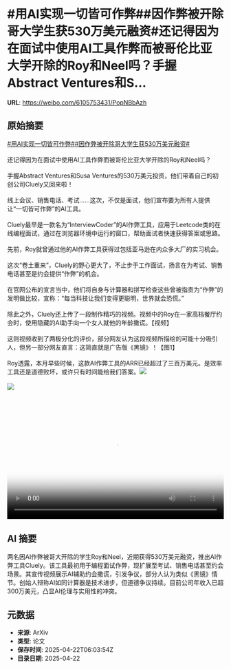 # #用AI实现一切皆可作弊##因作弊被开除哥大学生获530万美元融资#还记得因为在面试中使用AI工具作弊而被哥伦比亚大学开除的Roy和Neel吗？手握Abstract Ventures和S...

**URL**: https://weibo.com/6105753431/PopNBbAzh

## 原始摘要

<a href="https://m.weibo.cn/search?containerid=231522type%3D1%26t%3D10%26q%3D%23%E7%94%A8AI%E5%AE%9E%E7%8E%B0%E4%B8%80%E5%88%87%E7%9A%86%E5%8F%AF%E4%BD%9C%E5%BC%8A%23&amp;extparam=%23%E7%94%A8AI%E5%AE%9E%E7%8E%B0%E4%B8%80%E5%88%87%E7%9A%86%E5%8F%AF%E4%BD%9C%E5%BC%8A%23" data-hide=""><span class="surl-text">#用AI实现一切皆可作弊#</span></a><a href="https://m.weibo.cn/search?containerid=231522type%3D1%26t%3D10%26q%3D%23%E5%9B%A0%E4%BD%9C%E5%BC%8A%E8%A2%AB%E5%BC%80%E9%99%A4%E5%93%A5%E5%A4%A7%E5%AD%A6%E7%94%9F%E8%8E%B7530%E4%B8%87%E7%BE%8E%E5%85%83%E8%9E%8D%E8%B5%84%23&amp;extparam=%23%E5%9B%A0%E4%BD%9C%E5%BC%8A%E8%A2%AB%E5%BC%80%E9%99%A4%E5%93%A5%E5%A4%A7%E5%AD%A6%E7%94%9F%E8%8E%B7530%E4%B8%87%E7%BE%8E%E5%85%83%E8%9E%8D%E8%B5%84%23" data-hide=""><span class="surl-text">#因作弊被开除哥大学生获530万美元融资#</span></a><br><br>还记得因为在面试中使用AI工具作弊而被哥伦比亚大学开除的Roy和Neel吗？<br><br>手握Abstract Ventures和Susa Ventures的530万美元投资，他们带着自己的初创公司Cluely又回来啦！<br><br>线上会议、销售电话、考试……这次，不仅是面试，他们宣布要为所有人提供让“一切皆可作弊”的AI工具。<br><br>Cluely最早是一款名为“InterviewCoder”的AI作弊工具，应用于Leetcode类的在线编程面试，通过在浏览器环境中运行的窗口，帮助面试者快速获得答案或思路。<br><br>先前，Roy就曾通过他的AI作弊工具获得过包括亚马逊在内众多大厂的实习机会。<br><br>这次“卷土重来”，Cluely的野心更大了，不止步于工作面试，扬言在为考试、销售电话甚至是约会提供“作弊”的机会。<br><br>在官网公布的宣言当中，他们将自身与计算器和拼写检查这些曾被指责为“作弊”的发明做比较，宣称：“每当科技让我们变得更聪明，世界就会恐慌。”<br><br>除此之外，Cluely还上传了一段制作精巧的视频。视频中的Roy在一家高档餐厅约会时，使用隐藏的AI助手向一个女人就他的年龄撒谎。【视频】<br><br>这则视频收到了两极分化的评价，部分网友认为这段视频所描绘的可能十分吸引人，但另一部分网友直言：这简直就是广告版《黑镜》！【图1】<br><br>Roy透露，本月早些时候，这款AI作弊工具的ARR已经超过了三百万美元。是效率工具还是道德败坏，或许只有时间能给我们答案。<img style="" src="https://tvax3.sinaimg.cn/large/006Fd7o3ly1i0pf34qzo5j30zk0k0dgn.jpg" referrerpolicy="no-referrer"><br><br><img style="" src="https://tvax3.sinaimg.cn/large/006Fd7o3gy1i0pewlxpdkj30t00xkdu7.jpg" referrerpolicy="no-referrer"><br><br><br clear="both"><div style="clear: both"></div><video controls="controls" poster="https://tvax1.sinaimg.cn/orj480/006Fd7o3ly1i0pf3407pxj30zk0k0dgn.jpg" style="width: 100%"><source src="https://f.video.weibocdn.com/o0/0PpcXdqblx08nFqEcoF201041200xL1s0E010.mp4?label=mp4_720p&amp;template=1280x720.25.0&amp;ori=0&amp;ps=1CwnkDw1GXwCQx&amp;Expires=1745305362&amp;ssig=c%2F3XD0djzZ&amp;KID=unistore,video"><source src="https://f.video.weibocdn.com/o0/289OudyAlx08nFqDBFyE01041200hlyS0E010.mp4?label=mp4_hd&amp;template=852x480.25.0&amp;ori=0&amp;ps=1CwnkDw1GXwCQx&amp;Expires=1745305362&amp;ssig=wLBTOPeXzF&amp;KID=unistore,video"><source src="https://f.video.weibocdn.com/o0/2yoYdYETlx08nFqCMaHC01041200bllG0E010.mp4?label=mp4_ld&amp;template=640x360.25.0&amp;ori=0&amp;ps=1CwnkDw1GXwCQx&amp;Expires=1745305362&amp;ssig=RGgO43dHuE&amp;KID=unistore,video"><p>视频无法显示，请前往<a href="https://video.weibo.com/show?fid=1034%3A5158189667385378" target="_blank" rel="noopener noreferrer">微博视频</a>观看。</p></video>

## AI 摘要

两名因AI作弊被哥大开除的学生Roy和Neel，近期获得530万美元融资，推出AI作弊工具Cluely。该工具最初用于编程面试作弊，现扩展至考试、销售电话甚至约会场景。其宣传视频展示AI辅助约会撒谎，引发争议，部分人认为类似《黑镜》情节。创始人辩称AI如同计算器是技术进步，但道德争议持续。目前公司年收入已超300万美元，凸显AI伦理与实用性的冲突。

## 元数据

- **来源**: ArXiv
- **类型**: 论文
- **保存时间**: 2025-04-22T06:03:54Z
- **目录日期**: 2025-04-22
